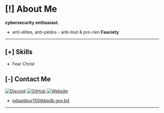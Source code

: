 # [!] About Me

**cybersecurity enthusiast.**

 - anti-élites, anti-pédos
                    - anti-tout & pro-rien
         **Fsociety**
----

## [+] Skills

- Fear Christ

## [-] Contact Me

[![Discord](https://img.shields.io/badge/Discord-111111?style=flat&logo=discord&logoColor=white)](https://discord.com/users/876923835469922344)
[![GitHub](https://img.shields.io/badge/GitHub-111111?style=flat&logo=github&logoColor=white)](https://github.com/ec4rlate)
[![Website](https://img.shields.io/badge/Website-111111?style=flat&logo=google-chrome&logoColor=white)](https://eyeswoke.xyz)

- pdsaidpur150@bpdb.gov.bd
---

